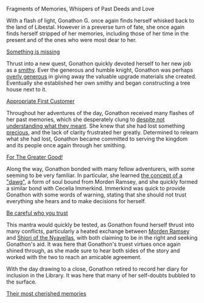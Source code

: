 Fragments of Memories, Whispers of Past Deeds and Love

With a flash of light, Gonathon G. once again finds herself whisked back to the land of Libestal. However in a preverse turn of fate, she once again finds herself stripped of her memories, including those of her time in the present and of the ones who were most dear to her. 

[Something is missing](#embed:https://youtu.be/CPT2cj934-I?t=4968)

Thrust into a new quest, Gonathon quickly devoted herself to her new job as a [smithy](https://youtu.be/CPT2cj934-I?t=1679). Ever the generous and humble knight, Gonathon was perhaps [overly generous](https://youtu.be/CPT2cj934-I?t=9555) in giving away the valuable upgrade materials she created. Eventually she established her own smithy and began constructing a tree house next to it.

[Appropriate First Customer](#embed:https://youtu.be/CPT2cj934-I?t=10789)

Throughout her adventures of the day, Gonathon received many flashes of her past memories, which she desperately clung to [despite not understanding what they meant](https://www.youtube.com/watch?v=CPT2cj934-I&t=7987s). She knew that she had lost something [precious](https://youtu.be/CPT2cj934-I?t=6105), and the lack of clarity frustrated her greatly. Determined to relearn what she had lost, Gonathon became committed to serving the kingdom and its people once again through her smithing. 

[For The Greater Good!](#embed:https://youtu.be/CPT2cj934-I?t=16668)

Along the way, Gonathon bonded with many fellow adventurers, with some seeming to be very familiar. In particular, she learned [the concept of a "dawg"](https://youtu.be/CPT2cj934-I?t=5376), a form of soul bound from Morden Ramsey, and she quickly formed a similar bond with Cecelia Immerkind. Immerkind was quick to provide Gonathon with some words of warning, stating that she should not trust everything she hears and to make decisions for herself. 

[Be careful who you trust](#embed:https://youtu.be/CPT2cj934-I?t=6742)

This mantra would quickly be tested, as Gonathon found herself thrust into many conflicts, particularly a heated exchange between [Morden Ramsey](https://youtu.be/CPT2cj934-I?t=13056) and [Shiori of the Nyavellas](https://youtu.be/CPT2cj934-I?t=12334), with both claiming to be in the right and seeking Gonathon's aid. It was here that Gonathon's truest virtues once again shined through, as she made sure to hear both sides of the story and worked with the two to reach an amicable agreement. 

With the day drawing to a close, Gonathon retired to record her diary for inclusion in the Library. It was here that many of her self-doubts bubbled to the surface. 

[Their most cherished memories](#embed:https://youtu.be/CPT2cj934-I?t=17880)

